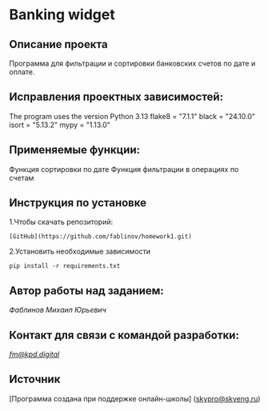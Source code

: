 # Banking widget
## Описание проекта
Программа для фильтрации и сортировки банковских счетов по дате и оплате.

## Исправления проектных зависимостей:
The program uses the version Python 3.13
flake8 = "7.1.1"
black = "24.10.0"
isort = "5.13.2"
mypy = "1.13.0"
## Применяемые функции:
Функция сортировки по дате
Функция фильтрации в операциях по счетам
## Инструкция по установке
1.Чтобы скачать репозиторий:
```
[GitHub](https://github.com/fablinov/homework1.git)
```
2.Установить необходимые зависимости
```
pip install -r requirements.txt
```
## Автор работы над заданием:
*Фаблинов Михаил Юрьевич*

## Контакт для связи с командой разработки:
*fm@kpd.digital*

## Источник
[Программа создана при поддержке онлайн-школы] (skypro@skyeng.ru)

